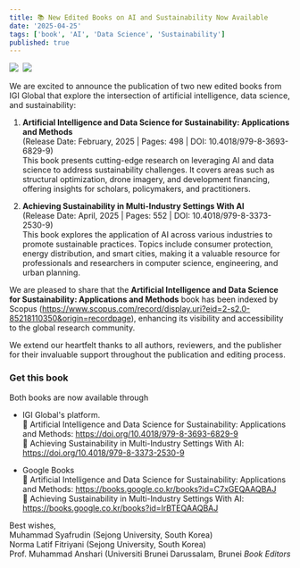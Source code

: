 ```yaml
---
title: 📚 New Edited Books on AI and Sustainability Now Available
date: '2025-04-25'
tags: ['book', 'AI', 'Data Science', 'Sustainability']
published: true
---
```


<img src="/updates/9798369368299.webp"/>&nbsp;&nbsp;<img src="/updates/9798337325309.webp"/><br/>

We are excited to announce the publication of two new edited books from IGI Global that explore the intersection of artificial intelligence, data science, and sustainability: 

1. **Artificial Intelligence and Data Science for Sustainability: Applications and Methods**
<br/>(Release Date: February, 2025 | Pages: 498 | DOI: 10.4018/979-8-3693-6829-9)<br/>
   This book presents cutting-edge research on leveraging AI and data science to address sustainability challenges. It covers areas such as structural optimization, drone imagery, and development financing, offering insights for scholars, policymakers, and practitioners.

2. **Achieving Sustainability in Multi-Industry Settings With AI**
<br/>(Release Date: April, 2025 | Pages: 552 | DOI: 10.4018/979-8-3373-2530-9)<br/>
   This book explores the application of AI across various industries to promote sustainable practices. Topics include consumer protection, energy distribution, and smart cities, making it a valuable resource for professionals and researchers in computer science, engineering, and urban planning.

We are pleased to share that <!--truncate-->the **Artificial Intelligence and Data Science for Sustainability: Applications and Methods** book has been indexed by Scopus (https://www.scopus.com/record/display.uri?eid=2-s2.0-85218110350&origin=recordpage), enhancing its visibility and accessibility to the global research community.

We extend our heartfelt thanks to all authors, reviewers, and the publisher for their invaluable support throughout the publication and editing process.

### **Get this book**  
Both books are now available through 
- IGI Global's platform.<br/>
🔗 Artificial Intelligence and Data Science for Sustainability: Applications and Methods: https://doi.org/10.4018/979-8-3693-6829-9<br/>
🔗 Achieving Sustainability in Multi-Industry Settings With AI: https://doi.org/10.4018/979-8-3373-2530-9<br/>

- Google Books<br/>
🔗 Artificial Intelligence and Data Science for Sustainability: Applications and Methods: https://books.google.co.kr/books?id=C7xGEQAAQBAJ<br/>
🔗 Achieving Sustainability in Multi-Industry Settings With AI: https://books.google.co.kr/books?id=IrBTEQAAQBAJ<br/>


Best wishes,<br/>
Muhammad Syafrudin (Sejong University, South Korea)<br/>
Norma Latif Fitriyani (Sejong University, South Korea)<br/>
Prof. Muhammad Anshari (Universiti Brunei Darussalam, Brunei
<i>Book Editors</i><br/>
